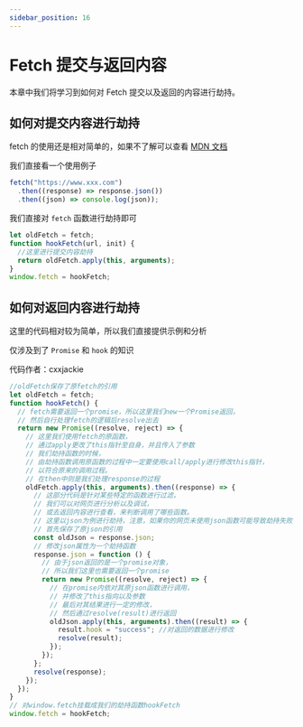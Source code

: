 ```yaml
---
sidebar_position: 16
---
```


# Fetch 提交与返回内容

本章中我们将学习到如何对 Fetch 提交以及返回的内容进行劫持。

## 如何对提交内容进行劫持

fetch 的使用还是相对简单的，如果不了解可以查看 [MDN 文档](https://developer.mozilla.org/zh-CN/docs/Web/API/Fetch_API/Using_Fetch)

我们直接看一个使用例子

```js
fetch("https://www.xxx.com")
  .then((response) => response.json())
  .then((json) => console.log(json));
```

我们直接对 `fetch` 函数进行劫持即可

```js
let oldFetch = fetch;
function hookFetch(url, init) {
  //这里进行提交内容劫持
  return oldFetch.apply(this, arguments);
}
window.fetch = hookFetch;
```

## 如何对返回内容进行劫持

这里的代码相对较为简单，所以我们直接提供示例和分析

仅涉及到了 `Promise` 和 `hook` 的知识

代码作者：cxxjackie

```js
//oldFetch保存了原fetch的引用
let oldFetch = fetch;
function hookFetch() {
  // fetch需要返回一个promise，所以这里我们new一个Promise返回，
  // 然后自行处理fetch的逻辑后resolve出去
  return new Promise((resolve, reject) => {
    // 这里我们使用fetch的原函数，
    // 通过apply更改了this指针至自身，并且传入了参数
    // 我们劫持函数的时候，
    // 由劫持函数调用原函数的过程中一定要使用call/apply进行修改this指针，
    // 以符合原来的调用过程。
    // 在then中则是我们处理response的过程
    oldFetch.apply(this, arguments).then((response) => {
      // 这部分代码是针对某些特定的函数进行过滤，
      // 我们可以对网页进行分析以及调试，
      // 或去返回内容进行查看，来判断调用了哪些函数。
      // 这里以json为例进行劫持，注意，如果你的网页未使用json函数可能导致劫持失败
      // 首先保存了原json的引用
      const oldJson = response.json;
      // 修改json属性为一个劫持函数
      response.json = function () {
        // 由于json返回的是一个promise对象，
        // 所以我们这里也需要返回一个promise
        return new Promise((resolve, reject) => {
          // 在promise内依对其原json函数进行调用，
          // 并修改了this指向以及参数
          // 最后对其结果进行一定的修改，
          // 然后通过resolve(result)进行返回
          oldJson.apply(this, arguments).then((result) => {
            result.hook = "success"; //对返回的数据进行修改
            resolve(result);
          });
        });
      };
      resolve(response);
    });
  });
}
// 对window.fetch挂载成我们的劫持函数hookFetch
window.fetch = hookFetch;
```
